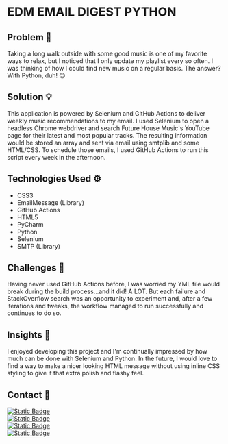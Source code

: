 # EDM EMAIL DIGEST PYTHON

<!--![DocFinder Python GIF Demonstration](https://github.com/smhussain5/HCP-Django-Python/blob/main/DOCFINDER_PYTHON.gif?raw=true)--->

## Problem 🤔

Taking a long walk outside with some good music is one of my favorite ways to relax, but I noticed that I only update my playlist every so often. I was thinking of how I could find new music on a regular basis. The answer? With Python, duh! 😉

## Solution 💡

This application is powered by Selenium and GitHub Actions to deliver weekly music recommendations to my email. I used Selenium to open a headless Chrome webdriver and search Future House Music's YouTube page for their latest and most popular tracks. The resulting information would be stored an array and sent via email using smtplib and some HTML/CSS. To schedule those emails, I used GitHub Actions to run this script every week in the afternoon.

## Technologies Used ⚙

- CSS3
- EmailMessage (Library)
- GitHub Actions
- HTML5
- PyCharm
- Python
- Selenium
- SMTP (Library)

## Challenges 💢

Having never used GitHub Actions before, I was worried my YML file would break during the build process...and it did! A LOT. But each failure and StackOverflow search was an opportunity to experiment and, after a few iterations and tweaks, the workflow managed to run successfully and continues to do so.

## Insights 💭

I enjoyed developing this project and I'm continually impressed by how much can be done with Selenium and Python. In the future, I would love to find a way to make a nicer looking HTML message without using inline CSS styling to give it that extra polish and flashy feel.

## Contact 📲

[![Static Badge](https://img.shields.io/badge/Send%20me%20an%20email-212121?style=flat-square&logo=gmail&logoColor=EA4335)](mailto:shababhussain525@gmail.com?)<br>
[![Static Badge](https://img.shields.io/badge/Connect_with_me_on_LinkedIn-212121?style=flat-square&logo=linkedin&logoColor=0A66C2)](https://www.linkedin.com/in/shabab-h)<br>
[![Static Badge](https://img.shields.io/badge/Follow_me_on_Twitter-212121?style=flat-square&logo=twitter&logoColor=1D9BF0)](https://twitter.com/shussain_5)<br>
[![Static Badge](https://img.shields.io/badge/Follow_me_on_GitHub-212121?style=flat-square&logo=github&logoColor=FAFAFA)](https://github.com/smhussain5)<br>
